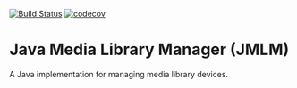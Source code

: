 [![Build Status](https://travis-ci.com/meltzg/JMLM.svg?branch=master)](https://travis-ci.com/meltzg/JMLM)
[![codecov](https://codecov.io/gh/meltzg/JMLM/branch/master/graph/badge.svg)](https://codecov.io/gh/meltzg/JMLM)

# Java Media Library Manager (JMLM)
A Java implementation for managing media library devices.
